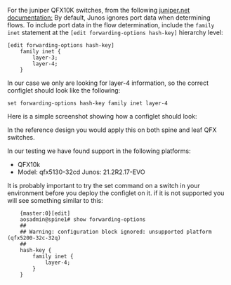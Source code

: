 For the juniper QFX10K switches, from the following [juniper.net documentation:](https://www.juniper.net/documentation/us/en/software/junos/sampling-forwarding-monitoring/topics/concept/policy-configuring-per-packet-load-balancing.html)
By default, Junos ignores port data when determining flows. To include port data in the flow determination, include the ```family inet``` statement at the ```[edit forwarding-options hash-key]``` hierarchy level:

    [edit forwarding-options hash-key]
        family inet {
            layer-3;
            layer-4;
        }
In our case we only are looking for layer-4 information, so the correct configlet should look like the following:

```set forwarding-options hash-key family inet layer-4```

Here is a simple screenshot showing how a configlet should look:

In the reference design you would apply this on both spine and leaf QFX switches.

In our testing we have found support in the following platforms:
- QFX10k
- Model: qfx5130-32cd Junos: 21.2R2.17-EVO

It is probably important to try the set command on a switch in your environment before you deploy the configlet on it. if it is not supported you will see something similar to this:
```
    {master:0}[edit]
    aosadmin@spine1# show forwarding-options 
    ##
    ## Warning: configuration block ignored: unsupported platform (qfx5200-32c-32q)
    ##
    hash-key {
        family inet {
            layer-4;
        }
    }